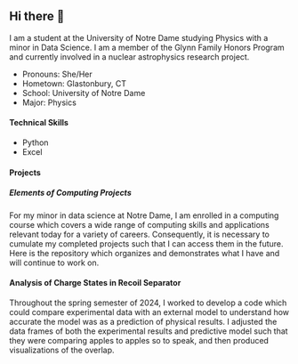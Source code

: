 ## Hi there 👋

I am a student at the University of Notre Dame studying Physics with a minor in Data Science. I am a member of the Glynn Family Honors Program and currently involved in a nuclear astrophysics research project.

- Pronouns: She/Her
- Hometown: Glastonbury, CT
- School: University of Notre Dame
- Major: Physics

#### Technical Skills

- Python
- Excel

#### Projects

##### Elements of Computing Projects

For my minor in data science at Notre Dame, I am enrolled in a computing course which covers a wide range of computing skills and applications relevant today for a variety of careers. Consequently, it is necessary to cumulate my completed projects such that I can access them in the future. Here is the repository which organizes and demonstrates what I have and will continue to work on.

#### Analysis of Charge States in Recoil Separator 

Throughout the spring semester of 2024, I worked to develop a code which could compare experimental data with an external model to understand how accurate the model was as a prediction of physical results. I adjusted the data frames of both the experimental results and predictive model such that they were comparing apples to apples so to speak, and then produced visualizations of the overlap. 

<!--
**julia-dunn/julia-dunn** is a ✨ _special_ ✨ repository because its `README.md` (this file) appears on your GitHub profile.

Here are some ideas to get you started:

- 🔭 I’m currently working on ...
- 🌱 I’m currently learning ...
- 👯 I’m looking to collaborate on ...
- 🤔 I’m looking for help with ...
- 💬 Ask me about ...
- 📫 How to reach me: ...
- 😄 Pronouns: ...
- ⚡ Fun fact: ...
-->
